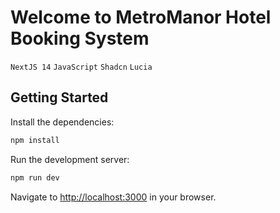 # Welcome to MetroManor Hotel Booking System

`NextJS 14` `JavaScript` `Shadcn` `Lucia`

## Getting Started

Install the dependencies:

```bash
npm install
```

Run the development server:

```bash
npm run dev
```

Navigate to [http://localhost:3000](http://localhost:3000) in your browser.
